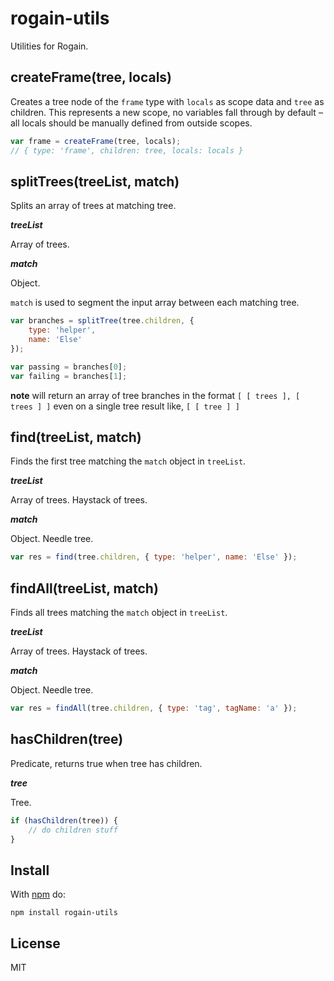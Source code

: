 # rogain-utils

Utilities for Rogain.

## createFrame(tree, locals)

Creates a tree node of the `frame` type with `locals` as scope data and `tree` as children.  This represents a new scope, no variables fall through by default – all locals should be manually defined from outside scopes.

```js
var frame = createFrame(tree, locals);
// { type: 'frame', children: tree, locals: locals }
```

## splitTrees(treeList, match)

Splits an array of trees at matching tree.

___treeList___

Array of trees.

___match___

Object.

`match` is used to segment the input array between each matching tree.

```js
var branches = splitTree(tree.children, {
    type: 'helper',
    name: 'Else'
});

var passing = branches[0];
var failing = branches[1];
```

__note__ will return an array of tree branches in the format `[ [ trees ], [ trees ] ]` even on a single tree result like, `[ [ tree ] ]`


## find(treeList, match)

Finds the first tree matching the `match` object in `treeList`.

___treeList___

Array of trees.  Haystack of trees.

___match___

Object. Needle tree.

```js
var res = find(tree.children, { type: 'helper', name: 'Else' });
```


## findAll(treeList, match)

Finds all trees matching the `match` object in `treeList`.

___treeList___

Array of trees.  Haystack of trees.

___match___

Object. Needle tree.

```js
var res = findAll(tree.children, { type: 'tag', tagName: 'a' });
```


## hasChildren(tree)

Predicate, returns true when tree has children.

___tree___

Tree.

```js
if (hasChildren(tree)) {
    // do children stuff
}
```


## Install

With [npm](https://www.npmjs.com) do:

```
npm install rogain-utils
```

## License

MIT